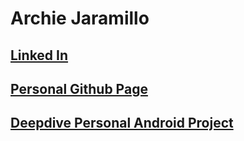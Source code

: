 # Archie Jaramillo

## [Linked In](https://www.linkedin.com/in/archie-jaramillo/)

## [Personal Github Page](https://ajaramillo76.github.io/)

## [Deepdive Personal Android Project](https://ajaramillo76.github.io/can-you-beat-rps-v2/)